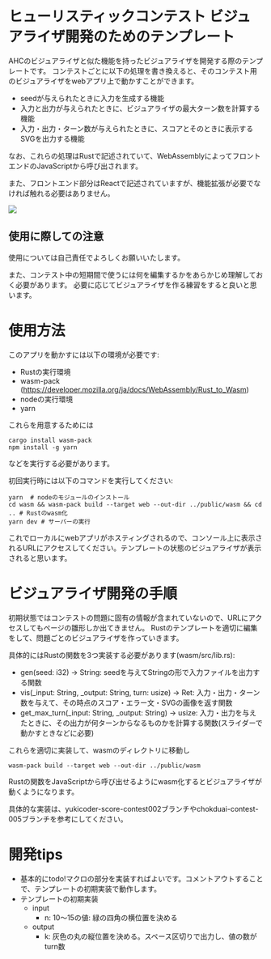 # ヒューリスティックコンテスト ビジュアライザ開発のためのテンプレート
AHCのビジュアライザと似た機能を持ったビジュアライザを開発する際のテンプレートです。
コンテストごとに以下の処理を書き換えると、そのコンテスト用のビジュアライザをwebアプリ上で動かすことができます。
- seedが与えられたときに入力を生成する機能
- 入力と出力が与えられたときに、ビジュアライザの最大ターン数を計算する機能
- 入力・出力・ターン数が与えられたときに、スコアとそのときに表示するSVGを出力する機能

なお、これらの処理はRustで記述されていて、WebAssemblyによってフロントエンドのJavaScriptから呼び出されます。

また、フロントエンド部分はReactで記述されていますが、機能拡張が必要でなければ触れる必要はありません。

<img src="img/img1.png"/>

## 使用に際しての注意
使用については自己責任でよろしくお願いいたします。

また、コンテスト中の短期間で使うには何を編集するかをあらかじめ理解しておく必要があります。
必要に応じてビジュアライザを作る練習をすると良いと思います。

# 使用方法
このアプリを動かすには以下の環境が必要です:
- Rustの実行環境
- wasm-pack (https://developer.mozilla.org/ja/docs/WebAssembly/Rust_to_Wasm)
- nodeの実行環境
- yarn

これらを用意するためには
```
cargo install wasm-pack
npm install -g yarn
```
などを実行する必要があります。

初回実行時には以下のコマンドを実行してください:
```
yarn  # nodeのモジュールのインストール
cd wasm && wasm-pack build --target web --out-dir ../public/wasm && cd .. # Rustのwasm化
yarn dev # サーバーの実行
```
これでローカルにwebアプリがホスティングされるので、コンソール上に表示されるURLにアクセスしてください。テンプレートの状態のビジュアライザが表示されると思います。

# ビジュアライザ開発の手順
初期状態ではコンテストの問題に固有の情報が含まれていないので、URLにアクセスしてもページの雛形しか出てきません。
Rustのテンプレートを適切に編集をして、問題ごとのビジュアライザを作っていきます。

具体的にはRustの関数を3つ実装する必要があります(wasm/src/lib.rs):
- gen(seed: i32) -> String: seedを与えてStringの形で入力ファイルを出力する関数
- vis(_input: String, _output: String, turn: usize) -> Ret: 入力・出力・ターン数を与えて、その時点のスコア・エラー文・SVGの画像を返す関数
- get_max_turn(_input: String, _output: String) -> usize: 入力・出力を与えたときに、その出力が何ターンからなるものかを計算する関数(スライダーで動かすときなどに必要)

これらを適切に実装して、wasmのディレクトリに移動し
```
wasm-pack build --target web --out-dir ../public/wasm
```
Rustの関数をJavaScriptから呼び出せるようにwasm化するとビジュアライザが動くようになります。

具体的な実装は、yukicoder-score-contest002ブランチやchokduai-contest-005ブランチを参考にしてください。

# 開発tips

- 基本的にtodo!マクロの部分を実装すればよいです。コメントアウトすることで、テンプレートの初期実装で動作します。
- テンプレートの初期実装
  - input
    - n: 10～15の値: 緑の四角の横位置を決める
  - output
    - k: 灰色の丸の縦位置を決める。スペース区切りで出力し、値の数がturn数
